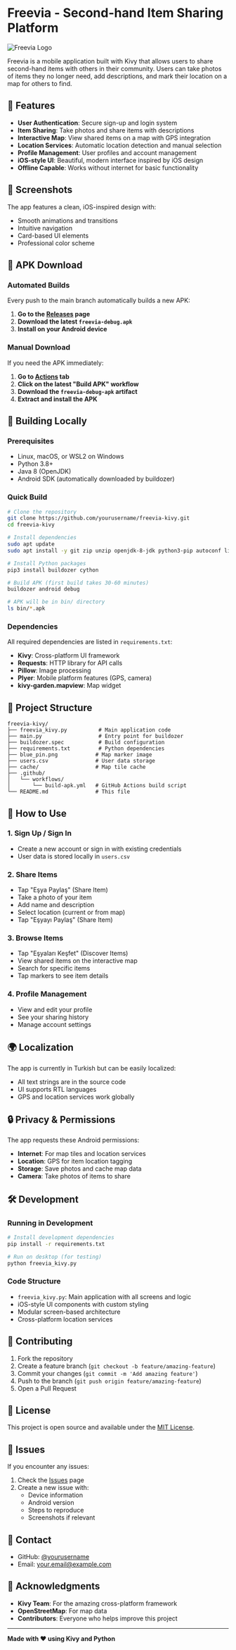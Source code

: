 # Freevia - Second-hand Item Sharing Platform

![Freevia Logo](blue_pin.png)

Freevia is a mobile application built with Kivy that allows users to share second-hand items with others in their community. Users can take photos of items they no longer need, add descriptions, and mark their location on a map for others to find.

## 🌟 Features

- **User Authentication**: Secure sign-up and login system
- **Item Sharing**: Take photos and share items with descriptions
- **Interactive Map**: View shared items on a map with GPS integration
- **Location Services**: Automatic location detection and manual selection
- **Profile Management**: User profiles and account management
- **iOS-style UI**: Beautiful, modern interface inspired by iOS design
- **Offline Capable**: Works without internet for basic functionality

## 📱 Screenshots

The app features a clean, iOS-inspired design with:
- Smooth animations and transitions
- Intuitive navigation
- Card-based UI elements
- Professional color scheme

## 🚀 APK Download

### Automated Builds
Every push to the main branch automatically builds a new APK:

1. **Go to the [Releases](../../releases) page**
2. **Download the latest `freevia-debug.apk`**
3. **Install on your Android device**

### Manual Download
If you need the APK immediately:

1. **Go to [Actions](../../actions) tab**
2. **Click on the latest "Build APK" workflow**
3. **Download the `freevia-debug-apk` artifact**
4. **Extract and install the APK**

## 🔧 Building Locally

### Prerequisites
- Linux, macOS, or WSL2 on Windows
- Python 3.8+
- Java 8 (OpenJDK)
- Android SDK (automatically downloaded by buildozer)

### Quick Build
```bash
# Clone the repository
git clone https://github.com/yourusername/freevia-kivy.git
cd freevia-kivy

# Install dependencies
sudo apt update
sudo apt install -y git zip unzip openjdk-8-jdk python3-pip autoconf libtool pkg-config zlib1g-dev libncurses5-dev libncursesw5-dev libtinfo5 cmake libffi-dev

# Install Python packages
pip3 install buildozer cython

# Build APK (first build takes 30-60 minutes)
buildozer android debug

# APK will be in bin/ directory
ls bin/*.apk
```

### Dependencies
All required dependencies are listed in `requirements.txt`:
- **Kivy**: Cross-platform UI framework
- **Requests**: HTTP library for API calls
- **Pillow**: Image processing
- **Plyer**: Mobile platform features (GPS, camera)
- **kivy-garden.mapview**: Map widget

## 📂 Project Structure

```
freevia-kivy/
├── freevia_kivy.py          # Main application code
├── main.py                  # Entry point for buildozer
├── buildozer.spec           # Build configuration
├── requirements.txt         # Python dependencies
├── blue_pin.png            # Map marker image
├── users.csv               # User data storage
├── cache/                  # Map tile cache
├── .github/
│   └── workflows/
│       └── build-apk.yml   # GitHub Actions build script
└── README.md               # This file
```

## 🎯 How to Use

### 1. **Sign Up / Sign In**
- Create a new account or sign in with existing credentials
- User data is stored locally in `users.csv`

### 2. **Share Items**
- Tap "Eşya Paylaş" (Share Item)
- Take a photo of your item
- Add name and description
- Select location (current or from map)
- Tap "Eşyayı Paylaş" (Share Item)

### 3. **Browse Items**
- Tap "Eşyaları Keşfet" (Discover Items)
- View shared items on the interactive map
- Search for specific items
- Tap markers to see item details

### 4. **Profile Management**
- View and edit your profile
- See your sharing history
- Manage account settings

## 🌍 Localization

The app is currently in Turkish but can be easily localized:
- All text strings are in the source code
- UI supports RTL languages
- GPS and location services work globally

## 🔒 Privacy & Permissions

The app requests these Android permissions:
- **Internet**: For map tiles and location services
- **Location**: GPS for item location tagging
- **Storage**: Save photos and cache map data
- **Camera**: Take photos of items to share

## 🛠️ Development

### Running in Development
```bash
# Install development dependencies
pip install -r requirements.txt

# Run on desktop (for testing)
python freevia_kivy.py
```

### Code Structure
- `freevia_kivy.py`: Main application with all screens and logic
- iOS-style UI components with custom styling
- Modular screen-based architecture
- Cross-platform location services

## 🤝 Contributing

1. Fork the repository
2. Create a feature branch (`git checkout -b feature/amazing-feature`)
3. Commit your changes (`git commit -m 'Add amazing feature'`)
4. Push to the branch (`git push origin feature/amazing-feature`)
5. Open a Pull Request

## 📝 License

This project is open source and available under the [MIT License](LICENSE).

## 🐛 Issues

If you encounter any issues:
1. Check the [Issues](../../issues) page
2. Create a new issue with:
   - Device information
   - Android version
   - Steps to reproduce
   - Screenshots if relevant

## 📧 Contact

- GitHub: [@yourusername](https://github.com/yourusername)
- Email: your.email@example.com

## 🙏 Acknowledgments

- **Kivy Team**: For the amazing cross-platform framework
- **OpenStreetMap**: For map data
- **Contributors**: Everyone who helps improve this project

---

**Made with ❤️ using Kivy and Python**